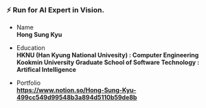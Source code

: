 ### ⚡ Run for AI Expert in Vision.

* Name  
**Hong Sung Kyu**

* Education  
**HKNU (Han Kyung National Univesity) : Computer Engineering**  
**Kookmin University Graduate School of Software Technology : Artifical Intelligence**  

* Portfolio  
**https://www.notion.so/Hong-Sung-Kyu-499cc549d99548b3a894d5110b59de8b**

<!--
**Ryu0n/Ryu0n** is a ✨ _special_ ✨ repository because its `README.md` (this file) appears on your GitHub profile.

Here are some ideas to get you started:

- 🔭 I’m currently working on ...
- 🌱 I’m currently learning ...
- 👯 I’m looking to collaborate on ...
- 🤔 I’m looking for help with ...
- 💬 Ask me about ...
- 📫 How to reach me: ...
- 😄 Pronouns: ...
- ⚡ Fun fact: ...
-->
